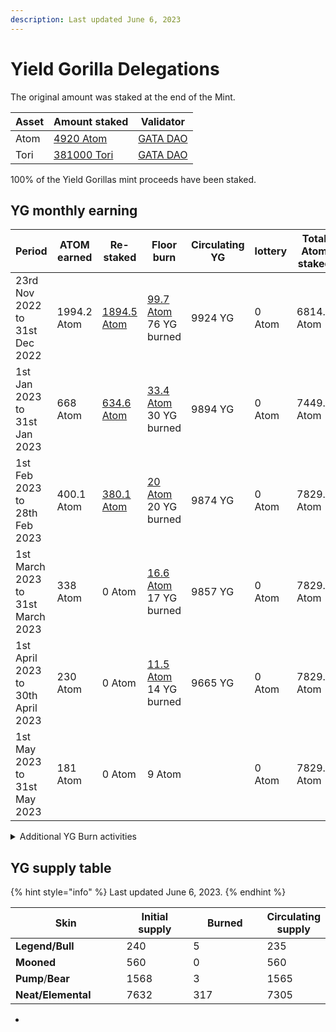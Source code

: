 ```yaml
---
description: Last updated June 6, 2023
---
```


# Yield Gorilla Delegations

The original amount was staked at the end of the Mint.&#x20;

| Asset | Amount staked                                                                                       | Validator                                                                                                  |
| ----- | --------------------------------------------------------------------------------------------------- | ---------------------------------------------------------------------------------------------------------- |
| Atom  | [4920 Atom](https://www.mintscan.io/cosmos/account/cosmos1p454fm4rerxddn0uppen8hvckceylf7p7a2jpf)   | [GATA DAO](https://www.mintscan.io/cosmos/validators/cosmosvaloper10unx6s0cdqntvrumd5hs07rgd5ytcztqh8etw6) |
| Tori  | [381000 Tori](https://www.mintscan.io/teritori/account/tori1p454fm4rerxddn0uppen8hvckceylf7pufam6e) | [GATA DAO](https://www.mintscan.io/teritori/validators/torivaloper1dyduggaqthztgm8tnk59flkeu3l3qvpzhhd6hn) |

100% of the Yield Gorillas mint proceeds have been staked.&#x20;

## YG monthly earning&#x20;

<table><thead><tr><th width="242">Period</th><th width="141.33333333333331">ATOM earned </th><th width="117">Re-staked</th><th width="123">Floor burn</th><th width="149">Circulating YG</th><th width="99">lottery</th><th width="163">Total Atom staked</th><th>Total Tori staked</th></tr></thead><tbody><tr><td>23rd Nov 2022  to 31st Dec 2022 </td><td>1994.2 Atom</td><td><a href="https://www.mintscan.io/cosmos/txs/A108F804A5C41841365B1716BC3C127644D861331BE7B7270422CC4C78A9C3A1">1894.5 Atom</a>   </td><td><a href="https://www.mintscan.io/cosmos/txs/4F1C237DAA87E387CC5FC2FB4724E011091D32758593380BC12B8F3FB9209E26">99.7 Atom</a><br>76 YG burned </td><td>9924 YG</td><td>0 Atom</td><td>6814.5 Atom</td><td>381000 Tori</td></tr><tr><td>1st Jan 2023 to 31st Jan 2023</td><td>668 Atom</td><td><a href="https://www.mintscan.io/cosmos/account/cosmos1p454fm4rerxddn0uppen8hvckceylf7p7a2jpf">634.6 Atom</a></td><td><a href="https://www.mintscan.io/cosmos/txs/643BD1C052BEFE55151FD20F3C407E62F3D655CC531187BCAD7B640B5840DA53">33.4 Atom</a><br>30 YG  burned </td><td>9894 YG</td><td>0 Atom</td><td>7449.1 Atom</td><td>381000 Tori</td></tr><tr><td>1st Feb 2023 to 28th Feb 2023</td><td>400.1 Atom </td><td><a href="https://www.mintscan.io/cosmos/account/cosmos1p454fm4rerxddn0uppen8hvckceylf7p7a2jpf">380.1 Atom</a></td><td><a href="https://www.mintscan.io/cosmos/txs/D5ABB88E743BDFA18F31B9FB0A8C6D00AA99F8E9E160C55E752943215A856479">20 Atom</a><br>20 YG burned</td><td>9874 YG</td><td>0 Atom</td><td>7829.2 Atom</td><td>381000 Tori</td></tr><tr><td>1st March 2023 to 31st March 2023</td><td>338 Atom</td><td>0 Atom</td><td><a href="https://www.mintscan.io/teritori/txs/72562CBC1D982184BC52D2801B12E3F482FB039CD9DE1C7D6D98196DF9B202F6">16.6 Atom</a><br>17 YG burned</td><td>9857 YG</td><td>0 Atom</td><td>7829.2 Atom</td><td>381000<br>Tori</td></tr><tr><td>1st April 2023 to 30th April 2023</td><td>230 Atom</td><td>0 Atom</td><td><a href="https://www.mintscan.io/cosmos/txs/A97B09B0678BC58A078269D8F3049B2982DFC89F6C05F4FD98C5063B8F8FFB5C?height=15120129">11.5 Atom</a><br>14 YG burned</td><td>9665 YG</td><td>0 Atom</td><td>7829.2 Atom</td><td>381000 <br>Tori</td></tr><tr><td>1st May 2023 to 31st May 2023</td><td>181 Atom</td><td>0 Atom </td><td>9 Atom</td><td></td><td>0 Atom</td><td>7829.2 Atom</td><td>381000 Tori</td></tr></tbody></table>

<details>

<summary>Additional YG Burn activities</summary>

50 GATAv from marketing wallet  were used to burn the YGs in discord auction style. \
\
**Rules of auction**

* &#x20;Weightage Allocation _1 point for neat 4 for bear and pump 6 for mooned and 10 for legend/bull._&#x20;
* Minimum bid _8 points are the minimum bid._&#x20;
* &#x20;Auction Time _is 3 days, at the end of the 3rd day, and after that, the auction ends if there is no higher bid for 1 hour. The winner will be informed._
* Batch allocation _Maximum of 10 GATAv will be auctioned at a time._
* Transaction _At the end of the auction winner will be chosen and informed._&#x20;

## Batch 1-2, May 2023.&#x20;

20 GATAv were given  for burning YG. During the campaign 170 Neat/elemental, 5 Bull/legend, and 3 Pump/bear were burned. &#x20;

</details>

## YG supply table

{% hint style="info" %}
Last updated June 6, 2023.&#x20;
{% endhint %}

<table><thead><tr><th width="193">Skin</th><th width="119">Initial supply</th><th width="137">Burned </th><th>Circulating supply</th></tr></thead><tbody><tr><td><strong>Legend/Bull</strong></td><td>240</td><td>5</td><td>235</td></tr><tr><td><strong>Mooned</strong></td><td>560</td><td>0</td><td>560</td></tr><tr><td><strong>Pump</strong>/<strong>Bear</strong></td><td>1568</td><td>3</td><td>1565</td></tr><tr><td><strong>Neat/Elemental</strong></td><td>7632</td><td>317</td><td>7305</td></tr></tbody></table>

*
